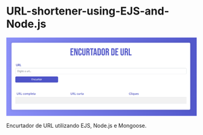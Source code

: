 # URL-shortener-using-EJS-and-Node.js

![Screenshot](frontpage.png)

Encurtador de URL utilizando EJS, Node.js e Mongoose.
